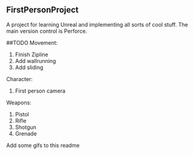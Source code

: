 ## FirstPersonProject
A project for learning Unreal and implementing all sorts of cool stuff. The main version control is Perforce.

##TODO
Movement:
1) Finish Zipline
2) Add wallrunning
3) Add sliding

Character:
1) First person camera

Weapons:
1) Pistol
2) Rifle
3) Shotgun
4) Grenade

Add some gifs to this readme
